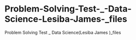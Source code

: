 # Problem-Solving-Test-_-Data-Science-Lesiba-James-_files
Problem Solving Test _ Data Science(Lesiba James )_files
